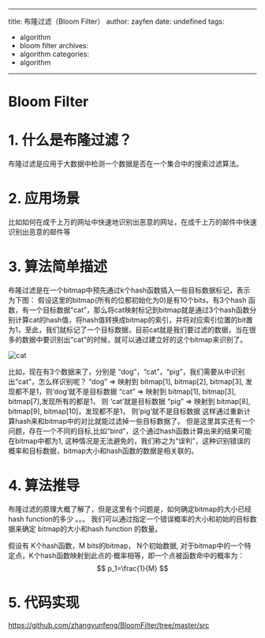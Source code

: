 ------
title: 布隆过滤（Bloom Filter）
author: zayfen
date: undefined
tags: 
 - algorithm
 - bloom filter
archives: 
 - algorithm
categories: 
 - algorithm
------
# Bloom Filter

# 1. 什么是布隆过滤？

布隆过滤是应用于大数据中检测一个数据是否在一个集合中的搜索过滤算法。

# 2. 应用场景

比如如何在成千上万的网址中快速地识别出恶意的网址，在成千上万的邮件中快速识别出恶意的邮件等

# 3. 算法简单描述

布隆过滤是在一个bitmap中预先通过k个hash函数插入一些目标数据标记，表示为下图：
假设这里的bitmap(所有的位都初始化为0)是有10个bits，有3个hash 函数，有一个目标数据“cat”，那么将cat映射标记到bitmap就是通过3个hash函数分别计算cat的hash值，将hash值转换成bitmap的索引，并将对应索引位置的bit置为1，至此，我们就标记了一个目标数据，目前cat就是我们要过滤的数据，当在很多的数据中要识别出“cat”的时候，就可以通过建立好的这个bitmap来识别了。

![cat](http://cdncontribute.geeksforgeeks.org/wp-content/uploads/cat-300x109.png)


比如，现在有3个数据来了，分别是 “dog”，“cat”，“pig”，我们需要从中识别出“cat”，怎么样识别呢？
“dog” => 映射到 bitmap[1], bitmap[2], bitmap[3], 发现都不是1，则‘dog‘就不是目标数据
“cat” => 映射到 bitmap[1], bitmap[3], bitmap[7],发现所有的都是1， 则 ‘cat’就是目标数据
“pig” => 映射到 bitmap[8], bitmap[9], bitmap[10]，发现都不是1， 则‘pig’就不是目标数据
这样通过重新计算hash来和bitmap中的对比就能过滤掉一些目标数据了。
但是这里其实还有一个问题，存在一个不同的目标,比如“bird”，这个通过hash函数计算出来的结果可能在bitmap中都为1, 这种情况是无法避免的，我们称之为“误判”，这种识别错误的概率和目标数据，bitmap大小和hash函数的数据是相关联的。

# 4. 算法推导

布隆过滤的原理大概了解了，但是这里有个问题是，如何确定bitmap的大小已经hash function的多少
。。。
我们可以通过指定一个错误概率的大小和初始的目标数据来确定 bitmap的大小和hash function 的数量。

假设有 K个hash函数，M bits的bitmap， N个初始数据, 对于bitmap中的一个特定点，K个hash函数映射到此点的·概率相等，即一个点被函数命中的概率为：
$$ p_1=\frac{1}{M} $$




# 5. 代码实现

https://github.com/zhangyunfeng/BloomFilter/tree/master/src


